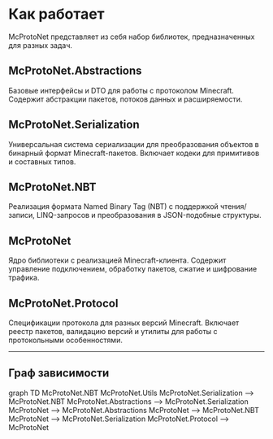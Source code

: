 # Как работает

McProtoNet представляет из себя набор библиотек, предназначенных для разных задач.

## McProtoNet.Abstractions
Базовые интерфейсы и DTO для работы с протоколом Minecraft. Содержит абстракции пакетов, потоков данных и расширяемости.

## McProtoNet.Serialization
Универсальная система сериализации для преобразования объектов в бинарный формат Minecraft-пакетов. Включает кодеки для примитивов и составных типов.

## McProtoNet.NBT
Реализация формата Named Binary Tag (NBT) с поддержкой чтения/записи, LINQ-запросов и преобразования в JSON-подобные структуры.

## McProtoNet
Ядро библиотеки с реализацией Minecraft-клиента. Содержит управление подключением, обработку пакетов, сжатие и шифрование трафика.

## McProtoNet.Protocol
Спецификации протокола для разных версий Minecraft. Включает реестр пакетов, валидацию версий и утилиты для работы с протокольными особенностями.

---

## Граф зависимости

<code-block lang="mermaid">
graph TD
    McProtoNet.NBT
    McProtoNet.Utils
    McProtoNet.Serialization --> McProtoNet.NBT
    McProtoNet.Abstractions --> McProtoNet.Serialization    
    McProtoNet --> McProtoNet.Abstractions
    McProtoNet --> McProtoNet.NBT
    McProtoNet --> McProtoNet.Serialization
    McProtoNet.Protocol --> McProtoNet 
</code-block>